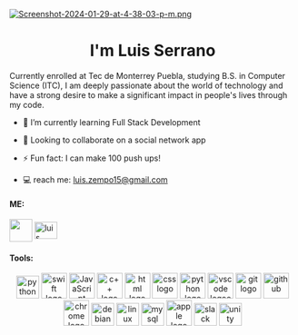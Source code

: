 
[![Screenshot-2024-01-29-at-4-38-03-p-m.png](https://i.postimg.cc/rm91C23F/Screenshot-2024-01-29-at-4-38-03-p-m.png)](https://postimg.cc/r0KRM3qv)


<div align="center">
  <h1> I'm Luis Serrano </h1>
</div>


Currently enrolled at Tec de Monterrey Puebla, studying B.S. in Computer Science (ITC), I am deeply passionate about the world of technology and have a strong desire to make a significant impact in people's lives through my code.  


- 🌱 I’m currently learning Full Stack Development

- 👫 Looking to collaborate on a social network app

- ⚡ Fun fact: I can make 100 push ups!

- 💻 reach me: luis.zempo15@gmail.com



<h4 align="left">ME:</h4>

<a href="https://www.instagram.com/luisserran_/" target="blank"><img src="https://www.unipile.com/wp-content/uploads/2022/09/logo_instagram.png" height="40" width="auto" align="center"></a>
<a href="https://www.linkedin.com/in/luis-serrano-080a7b2aa/" target="blank"><img align="center" src="https://raw.githubusercontent.com/rahuldkjain/github-profile-readme-generator/master/src/images/icons/Social/linked-in-alt.svg" alt="luis" height="30" width="40" /></a>



<h4 align="left">Tools:</h4>
<div align="center">
<img src="https://cdn.jsdelivr.net/gh/devicons/devicon/icons/python/python-original.svg" height="40" alt="python logo"  />
<img src="https://cdn.freebiesupply.com/logos/large/2x/swift-15-logo-svg-vector.svg" height="45" width="auto" alt="swift logo" />
<img src="https://cdn.jsdelivr.net/gh/devicons/devicon/icons/javascript/javascript-original.svg" height="45" alt="JavaScript"  />
<img src="https://cdn.jsdelivr.net/gh/devicons/devicon/icons/cplusplus/cplusplus-original.svg" height="45" alt="c++ logo"  />
<img src="https://cdn.jsdelivr.net/gh/devicons/devicon/icons/html5/html5-original.svg" height="45" alt="html logo"  />
<img src="https://upload.wikimedia.org/wikipedia/commons/thumb/6/62/CSS3_logo.svg/2048px-CSS3_logo.svg.png" height="45" alt="css logo" />
<img src="https://cdn.jsdelivr.net/gh/devicons/devicon/icons/python/python-original.svg" height="45" alt="python logo"  />
<img src="https://cdn.jsdelivr.net/gh/devicons/devicon/icons/vscode/vscode-original.svg" height="45" alt="vscode logoo"  />
<img src="https://cdn.jsdelivr.net/gh/devicons/devicon/icons/git/git-original.svg" height="45" alt="git logo"  />
<img src="https://cdn.jsdelivr.net/gh/devicons/devicon/icons/github/github-original.svg" height="45" alt="github"  />
<img src="https://cdn.jsdelivr.net/gh/devicons/devicon/icons/chrome/chrome-original.svg" height="45" alt="chrome logo"  />
<img src="https://cdn.jsdelivr.net/gh/devicons/devicon/icons/debian/debian-original.svg" height="40" alt="debian logo"  />
<img src="https://cdn.jsdelivr.net/gh/devicons/devicon/icons/linux/linux-original.svg" height="40" alt="linux logo"  />
<img src="https://cdn.jsdelivr.net/gh/devicons/devicon/icons/mysql/mysql-original.svg" height="40" alt="mysql logo"  />
<img src="https://cdn.jsdelivr.net/gh/devicons/devicon/icons/apple/apple-original.svg" height="45" alt="apple logo"  />
<img src="https://cdn.jsdelivr.net/gh/devicons/devicon/icons/slack/slack-original.svg" height="40" alt="slack logo"  />
<img src="https://cdn.jsdelivr.net/gh/devicons/devicon/icons/unity/unity-original.svg" height="40" alt="unity logo"  />


 <!--<img src="https://cdn.jsdelivr.net/gh/devicons/devicon/icons/firebase/firebase-plain.svg" height="40" alt="firebase logo"  />
<img src="https://cdn.jsdelivr.net/gh/devicons/devicon/icons/mysql/mysql-original.svg" height="40" alt="mysql logo"  />
<img src="https://cdn.jsdelivr.net/gh/devicons/devicon/icons/mongodb/mongodb-original.svg" height="40" alt="mongodb logo"  />
<img src="https://cdn.jsdelivr.net/gh/devicons/devicon/icons/nodejs/nodejs-original.svg" height="40" alt="nodejs logo"  />
<img src="https://cdn.jsdelivr.net/gh/devicons/devicon/icons/oracle/oracle-original.svg" height="40" alt="oracle logo"  />
<img src="https://cdn.jsdelivr.net/gh/devicons/devicon/icons/python/python-original.svg" height="40" alt="python logo"  />
<img src="https://cdn.jsdelivr.net/gh/devicons/devicon/icons/slack/slack-original.svg" height="40" alt="slack logo"  />
<img src="https://cdn.jsdelivr.net/gh/devicons/devicon/icons/unity/unity-original.svg" height="40" alt="unity logo"  />
</div>

# Stats :
-->

